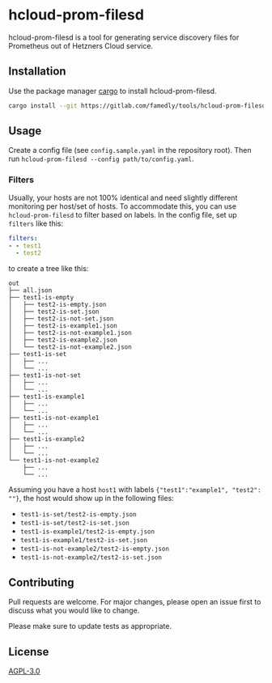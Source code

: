 # hcloud-prom-filesd

hcloud-prom-filesd is a tool for generating service discovery files for Prometheus out of Hetzners Cloud service.

## Installation

Use the package manager [cargo](https://doc.rust-lang.org/cargo/index.html) to install hcloud-prom-filesd.

```bash
cargo install --git https://gitlab.com/famedly/tools/hcloud-prom-filesd.git
```

## Usage

Create a config file (see `config.sample.yaml` in the repository root).
Then run `hcloud-prom-filesd --config path/to/config.yaml`.

### Filters

Usually, your hosts are not 100% identical and need slightly different
monitoring per host/set of hosts. To accommodate this, you can use
`hcloud-prom-filesd` to filter based on labels. In the config file, set up
`filters` like this:

```yaml
filters:
- - test1
  - test2
```
to create a tree like this:
```text
out
├── all.json
├── test1-is-empty
│   ├── test2-is-empty.json
│   ├── test2-is-set.json
│   ├── test2-is-not-set.json
│   ├── test2-is-example1.json
│   ├── test2-is-not-example1.json
│   ├── test2-is-example2.json
│   └── test2-is-not-example2.json
├── test1-is-set
│   ├── ...
│   └── ...
├── test1-is-not-set
│   ├── ...
│   └── ...
├── test1-is-example1
│   ├── ...
│   └── ...
├── test1-is-not-example1
│   ├── ...
│   └── ...
├── test1-is-example2
│   ├── ...
│   └── ...
└── test1-is-not-example2
    ├── ...
    └── ...
```

Assuming you have a host `host1` with labels `{"test1":"example1", "test2":
""}`, the host would show up in the following files:

- `test1-is-set/test2-is-empty.json`
- `test1-is-set/test2-is-set.json`
- `test1-is-example1/test2-is-empty.json`
- `test1-is-example1/test2-is-set.json`
- `test1-is-not-example2/test2-is-empty.json`
- `test1-is-not-example2/test2-is-set.json`

## Contributing
Pull requests are welcome. For major changes, please open an issue first to discuss what you would like to change.

Please make sure to update tests as appropriate.

## License
[AGPL-3.0](https://choosealicense.com/licenses/agpl-3.0/)
